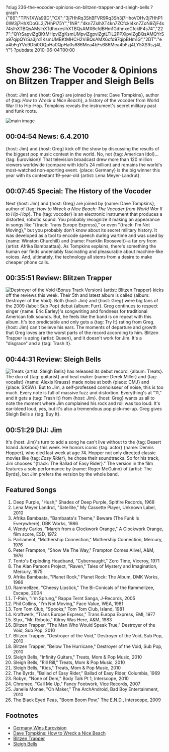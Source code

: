 ?slug 236-the-vocoder-opinions-on-blitzen-trapper-and-sleigh-bells
?graph {"86":"TPN1XWa99D","CX":"3j7HhRq3ShBFVR9Rq3Sh3j7HhoVOHv3j7HhP10IW3j7HhXDoGL3j7HhPi75Y","1NR":"4kn7ZslhXT4kn7ZCfckl4kn7ZoN9ZjF4s74slhXTBQsAMslhXTdhnxeslhXTBQsAMX6cfdBHm1GdhnxeCfcklF4s74","227":"QYrSapviZgBKtMHpviZgKsmUMpviZgpviZgtLTlL2PPXlpviZgBQsAMQYrSa97qipQYrSa3jrd1KsmUMBKtMHCH2ViBQsAMX6cfd97qipBHm1G","2DT":"ea4bFqYVo9D5i0OQpHa0QpHa0s686Mea4bFs686Mea4bFzj4LY5XSRszj4LY"}
?pubdate 2010-06-04T00:00

# Show 236: The Vocoder & Opinions on Blitzen Trapper and Sleigh Bells
{host: Jim} and {host: Greg} are joined by {name: Dave Tompkins}, author of {tag: *How to Wreck a Nice Beach*}, a history of the vocoder from World War II to Hip-Hop. Tompkins reveals the instrument's secret military past and funk roots.

![main image](https://static.soundopinions.org/images/2010/vocoder/1.jpg)

## 00:04:54 News: 6.4.2010
{host: Jim} and {host: Greg} kick off the show by discussing the results of the biggest pop music contest in the world. No, not {tag: American Idol}...{tag: Eurovision}! That television broadcast drew more than 120 million viewers worldwide (compare with Idol's 24 million) and remains the world's most-watched non-sporting event. {place: Germany} is the big winner this year with its contestant 19-year-old {artist: Lena Meyer-Landrut}. 

## 00:07:45 Special: The History of the Vocoder 
Next {host: Jim} and {host: Greg} are joined by {name: Dave Tompkins}, author of {tag: *How to Wreck a Nice Beach: The Vocoder from World War II to Hip-Hop*}. The {tag: vocoder} is an electronic instrument that produces a distorted, robotic sound. You probably recognize it making an appearance in songs like "{track: Trans Europe Express}," or even "{track: I'm Not Moving}," but you probably don't know about its secret military history. It was developed as a tool to encode speech during wartime and was used by {name: Winston Churchill} and {name: Franklin Roosevelt}–a far cry from {artist: Afrika Bambaattaa}. As Tompkins explains, there's something the human ear finds undeniably fascinating and pleasurable about machine-like voices. And, ultimately, the technology all stems from a desire to make cheaper phone calls.

## 00:35:51 Review: Blitzen Trapper
![Destroyer of the Void (Bonus Track Version)](https://static.soundopinions.org/assets/236/1NR0.jpg)
{artist: Blitzen Trapper} kicks off the reviews this week. Their 5th and latest album is called {album: Destroyer of the Void}. Both {host: Jim} and {host: Greg} were big fans of the 2009 {label: Sub Pop} debut {album: Furr}. Greg continues to respect singer {name: Eric Earley}'s songwriting and fondness for traditional American folk sounds. But, he feels like the band is on repeat with this album. It's too predictable and only gets a {tag: Try It} rating from Greg. {host: Jim} can't believe his ears. The moments of departure and growth that Greg loves are the worst parts of the record according to him. Blitzen Trapper is aping {artist: Queen}, and it doesn't work for Jim. It's a "disgrace" and a {tag: Trash It}.

## 00:44:31 Review: Sleigh Bells
![Treats](https://static.soundopinions.org/assets/236/2270.jpg)
{artist: Sleigh Bells} has released its debut record, {album: Treats}. The duo of {tag: guitarist} and beat maker {name: Derek Miller} and {tag: vocalist} {name: Alexis Krauss} made noise at both {place: CMJ} and {place: SXSW}. But to Jim, a self-professed connoisseur of noise, this is too much. Every note is full of massive fuzz and distortion. Everything's at "11," and it gets a {tag: Trash It} from {host: Jim}. {host: Greg} wants us all to note the moment where Jim complained his rock and roll was too loud. It's ear-bleed loud, yes, but it's also a tremendous pop pick-me-up. Greg gives Sleigh Bells a {tag: Buy It}. 

## 00:51:29 DIJ: Jim
It's {host: Jim}'s turn to add a song he can't live without to the {tag: Desert Island Jukebox} this week. He honors iconic {tag: actor} {name: Dennis Hopper}, who died last week at age 74. Hopper not only directed classic movies like {tag: *Easy Rider*}, he chose their soundtracks. So for his track, Jim chooses "{track: The Ballad of Easy Rider}." The version in the film features a solo performance by {name: Roger McGuinn} of {artist: The Byrds}, but Jim prefers the version by the whole band.


## Featured Songs
1. Deep Purple, "Hush," Shades of Deep Purple, Spitfire Records, 1968
2. Lena Meyer Landrut, "Satellite," My Cassette Player, Unknown Label, 2010
3. Afrika Bambaata, "Bambaata's Theme," Beware (The Funk Is Everywhere), DBK Works, 1986
4. Wendy Carlos, "March from a Clockwork Orange," A Clockwork Orange, film score, ESD, 1972
5. Parliament, "Mothership Connection," Mothership Connection, Mercury, 1976
6. Peter Frampton, "Show Me The Way," Frampton Comes Alive!, A&M, 1976
7. Tonto's Exploding Headband, "Cybernaught," Zero Time, Viceroy, 1971
8. The Alan Parsons Project, "Raven," Tales of Mystery and Imagination, Mercury, 1975
9. Afrika Bambaata, "Planet Rock," Planet Rock: The Album, DMK Works, 1986
10. Rammellzee, "Cheesy Lipstick," The Bi-Conicals of the Rammellzee, Escape, 2004
11. T-Pain, "I'm Sprung," Rappa Ternt Sanga, J-Records, 2005
12. Phil Collins, "I'm Not Moving," Face Value, WEA, 1981
13. Tom Tom Club, "Spooks," Tom Tom Club, Island, 1981
14. Kraftwerk, "Trans Europe Express," Trans Europa Express, EMI, 1977
15. Styx, "Mr. Roboto," Kilroy Was Here, A&M, 1983
16. Blitzen Trapper, "The Man Who Would Speak True," Destroyer of the Void, Sub Pop, 2010
17. Blitzen Trapper, "Destroyer of the Void," Destroyer of the Void, Sub Pop, 2010
18. Blitzen Trapper, "Below The Hurricane," Destroyer of the Void, Sub Pop, 2010
19. Sleigh Bells, "Infinity Guitars," Treats, Mom & Pop Music, 2010
20. Sleigh Bells, "Rill Rill," Treats, Mom & Pop Music, 2010
21. Sleigh Bells, "Kids," Treats, Mom & Pop Music, 2010
22. The Byrds, "Ballad of Easy Rider," Ballad of Easy Rider, Columbia, 1969
23. Robyn, "None of Dem," Body Talk Pt 1, Interscope, 2010
24. Chromeo, "Call Me Up," Fancy Footwork, Vice Records, 2007
25. Janelle Monae, "Oh Maker," The ArchAndroid, Bad Boy Entertainment, 2010
26. The Black Eyed Peas, "Boom Boom Pow," The E.N.D., Interscope, 2009

## Footnotes
- [Germany Wins Eurovision](http://content.time.com/time/arts/article/0,8599,1992889,00.html)
- [Dave Tompkins: How to Wreck a Nice Beach](http://howtowreckanicebeach.com/)
- [Blitzen Trapper](http://www.blitzentrapper.net/)
- [Sleigh Bells](http://www.bitterrivals.us/)
